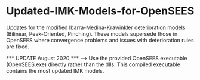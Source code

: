 # Updated-IMK-Models-for-OpenSEES
Updates for the modified Ibarra-Medina-Krawinkler deterioration models (Bilinear, Peak-Oriented, Pinching). These models supersede those in OpenSEES where convergence problems and issues with deterioration rules are fixed.

*** UPDATE August 2020 ***
--> Use the provided OpenSEES executable (OpenSEES.exe) directly rather than the dlls. This compiled executable contains the most updated IMK models.
